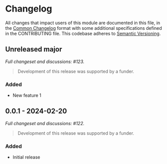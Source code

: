 # Changelog

All changes that impact users of this module are documented in this file, in the [Common Changelog](https://common-changelog.org) format with some additional specifications defined in the CONTRIBUTING file. This codebase adheres to [Semantic Versioning](https://semver.org/spec/v2.0.0.html).

## Unreleased major

_Full changeset and discussions: #123._

> Development of this release was supported by a funder.

### Added

- New feature 1

## 0.0.1 - 2024-02-20

_Full changeset and discussions: #122._

> Development of this release was supported by a funder.

### Added

- Initial release
